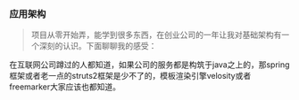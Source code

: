 ### 应用架构

> 项目从零开始弄，能学到很多东西，在创业公司的一年让我对基础架构有一个深刻的认识。下面聊聊我的感受：

在互联网公司蹲过的人都知道，如果公司的服务都是构筑于java之上的，那spring框架或者老一点的struts2框架是少不了的，模板渲染引擎velosity或者freemarker大家应该也都知道。